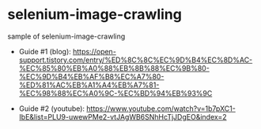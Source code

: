 # selenium-image-crawling
sample of selenium-image-crawling

- Guide #1 (blog): https://open-support.tistory.com/entry/%ED%8C%8C%EC%9D%B4%EC%8D%AC-%EC%85%80%EB%A0%88%EB%8B%88%EC%9B%80-%EC%9D%B4%EB%AF%B8%EC%A7%80-%ED%81%AC%EB%A1%A4%EB%A7%81-%EC%98%88%EC%A0%9C-%EC%BD%94%EB%93%9C

- Guide #2 (youtube): https://www.youtube.com/watch?v=1b7pXC1-IbE&list=PLU9-uwewPMe2-vtJAgWB6SNhHcTjJDgEO&index=2


